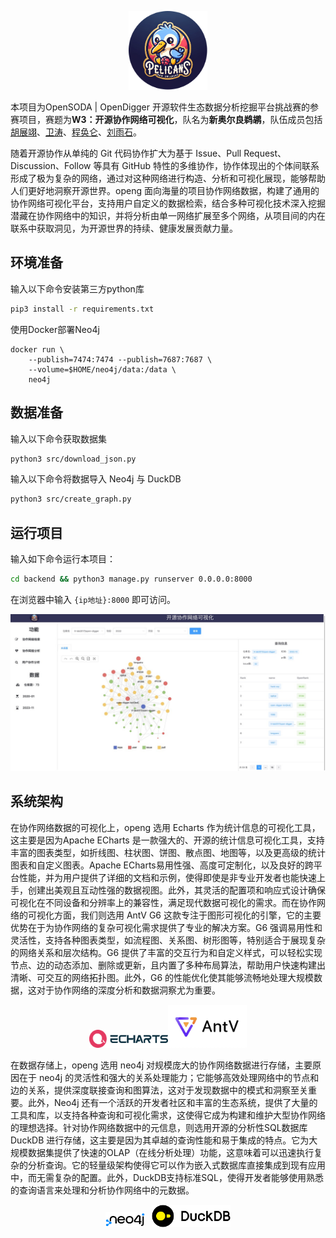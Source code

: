 <p align="center"><img src="https://github.com/iWYZ-666/openg/blob/main/img/logo.png?raw=true" style="width:25%;" /></p>

本项目为OpenSODA | OpenDigger 开源软件生态数据分析挖掘平台挑战赛的参赛项目，赛题为**W3：开源协作网络可视化**，队名为**新奥尔良鹈鹕**，队伍成员包括[胡展翊](https://github.com/Rainysponge)、[卫涛](https://github.com/JackWeiw)、[程奂仑](https://github.com/iWYZ-666)、[刘雨石](https://github.com/Liuyushiii)。

随着开源协作从单纯的 Git 代码协作扩大为基于 Issue、Pull Request、Discussion、Follow 等具有 GitHub 特性的多维协作，协作体现出的个体间联系形成了极为复杂的网络，通过对这种网络进行构造、分析和可视化展现，能够帮助人们更好地洞察开源世界。openg 面向海量的项目协作网络数据，构建了通用的协作网络可视化平台，支持用户自定义的数据检索，结合多种可视化技术深入挖掘潜藏在协作网络中的知识，并将分析由单一网络扩展至多个网络，从项目间的内在联系中获取洞见，为开源世界的持续、健康发展贡献力量。



## 环境准备

输入以下命令安装第三方python库

~~~bash
pip3 install -r requirements.txt
~~~

使用Docker部署Neo4j

```shell
docker run \
    --publish=7474:7474 --publish=7687:7687 \
    --volume=$HOME/neo4j/data:/data \
    neo4j
```



## 数据准备

输入以下命令获取数据集

~~~bash
python3 src/download_json.py
~~~

输入以下命令将数据导入 Neo4j 与 DuckDB

~~~bash
python3 src/create_graph.py
~~~



## 运行项目

输入如下命令运行本项目：

~~~bash
cd backend && python3 manage.py runserver 0.0.0.0:8000
~~~

在浏览器中输入 `{ip地址}:8000` 即可访问。

<img src="https://github.com/iWYZ-666/openg/blob/main/img/ui.jpeg?raw=true" style="zoom: 50%;" />



## 系统架构

在协作网络数据的可视化上，openg 选用 Echarts 作为统计信息的可视化工具，这主要是因为Apache ECharts 是一款强大的、开源的统计信息可视化工具，支持丰富的图表类型，如折线图、柱状图、饼图、散点图、地图等，以及更高级的统计图表和自定义图表。Apache ECharts易用性强、高度可定制化，以及良好的跨平台性能，并为用户提供了详细的文档和示例，使得即使是非专业开发者也能快速上手，创建出美观且互动性强的数据视图。此外，其灵活的配置项和响应式设计确保可视化在不同设备和分辨率上的兼容性，满足现代数据可视化的需求。而在协作网络的可视化方面，我们则选用 AntV G6 这款专注于图形可视化的引擎，它的主要优势在于为协作网络的复杂可视化需求提供了专业的解决方案。G6 强调易用性和灵活性，支持各种图表类型，如流程图、关系图、树形图等，特别适合于展现复杂的网络关系和层次结构。G6 提供了丰富的交互行为和自定义样式，可以轻松实现节点、边的动态添加、删除或更新，且内置了多种布局算法，帮助用户快速构建出清晰、可交互的网络拓扑图。此外，G6 的性能优化使其能够流畅地处理大规模数据，这对于协作网络的深度分析和数据洞察尤为重要。

<p align="center"><img src="https://github.com/iWYZ-666/openg/blob/main/img/echarts.png?raw=true" style="width: 25%;" /><img src="https://github.com/iWYZ-666/openg/blob/main/img/antv_g6.jpeg?raw=true" style="width: 25%;" /></p>

在数据存储上，openg 选用 neo4j 对规模庞大的协作网络数据进行存储，主要原因在于 neo4j 的灵活性和强大的关系处理能力；它能够高效处理网络中的节点和边的关系，提供深度联接查询和图算法，这对于发现数据中的模式和洞察至关重要。此外，Neo4j 还有一个活跃的开发者社区和丰富的生态系统，提供了大量的工具和库，以支持各种查询和可视化需求，这使得它成为构建和维护大型协作网络的理想选择。针对协作网络数据中的元信息，则选用开源的分析性SQL数据库 DuckDB 进行存储，这主要是因为其卓越的查询性能和易于集成的特点。它为大规模数据集提供了快速的OLAP（在线分析处理）功能，这意味着可以迅速执行复杂的分析查询。它的轻量级架构使得它可以作为嵌入式数据库直接集成到现有应用中，而无需复杂的配置。此外，DuckDB支持标准SQL，使得开发者能够使用熟悉的查询语言来处理和分析协作网络中的元数据。

<p align="center"><img src="https://github.com/iWYZ-666/openg/blob/main/img/neo4j.png?raw=true" style="width: 12.5%;" /> &nbsp <img src="https://github.com/iWYZ-666/openg/blob/main/img/duckdb.png?raw=true" style="width: 25%;" /></p>

